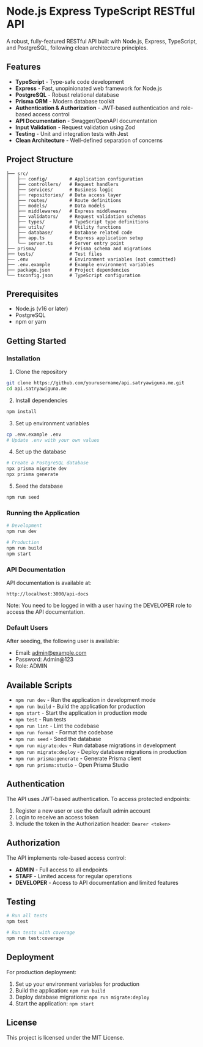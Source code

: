 # Node.js Express TypeScript RESTful API

A robust, fully-featured RESTful API built with Node.js, Express, TypeScript, and PostgreSQL, following clean architecture principles.

## Features

- **TypeScript** - Type-safe code development
- **Express** - Fast, unopinionated web framework for Node.js
- **PostgreSQL** - Robust relational database
- **Prisma ORM** - Modern database toolkit
- **Authentication & Authorization** - JWT-based authentication and role-based access control
- **API Documentation** - Swagger/OpenAPI documentation
- **Input Validation** - Request validation using Zod
- **Testing** - Unit and integration tests with Jest
- **Clean Architecture** - Well-defined separation of concerns

## Project Structure

```
├── src/
│   ├── config/        # Application configuration
│   ├── controllers/   # Request handlers
│   ├── services/      # Business logic
│   ├── repositories/  # Data access layer
│   ├── routes/        # Route definitions
│   ├── models/        # Data models
│   ├── middlewares/   # Express middlewares
│   ├── validators/    # Request validation schemas
│   ├── types/         # TypeScript type definitions
│   ├── utils/         # Utility functions
│   ├── database/      # Database related code
│   ├── app.ts         # Express application setup
│   └── server.ts      # Server entry point
├── prisma/            # Prisma schema and migrations
├── tests/             # Test files
├── .env               # Environment variables (not committed)
├── .env.example       # Example environment variables
├── package.json       # Project dependencies
└── tsconfig.json      # TypeScript configuration
```

## Prerequisites

- Node.js (v16 or later)
- PostgreSQL
- npm or yarn

## Getting Started

### Installation

1. Clone the repository

```bash
git clone https://github.com/yourusername/api.satryawiguna.me.git
cd api.satryawiguna.me
```

2. Install dependencies

```bash
npm install
```

3. Set up environment variables

```bash
cp .env.example .env
# Update .env with your own values
```

4. Set up the database

```bash
# Create a PostgreSQL database
npx prisma migrate dev
npx prisma generate
```

5. Seed the database

```bash
npm run seed
```

### Running the Application

```bash
# Development
npm run dev

# Production
npm run build
npm start
```

### API Documentation

API documentation is available at:

```
http://localhost:3000/api-docs
```

Note: You need to be logged in with a user having the DEVELOPER role to access the API documentation.

### Default Users

After seeding, the following user is available:

- Email: admin@example.com
- Password: Admin@123
- Role: ADMIN

## Available Scripts

- `npm run dev` - Run the application in development mode
- `npm run build` - Build the application for production
- `npm start` - Start the application in production mode
- `npm test` - Run tests
- `npm run lint` - Lint the codebase
- `npm run format` - Format the codebase
- `npm run seed` - Seed the database
- `npm run migrate:dev` - Run database migrations in development
- `npm run migrate:deploy` - Deploy database migrations in production
- `npm run prisma:generate` - Generate Prisma client
- `npm run prisma:studio` - Open Prisma Studio

## Authentication

The API uses JWT-based authentication. To access protected endpoints:

1. Register a new user or use the default admin account
2. Login to receive an access token
3. Include the token in the Authorization header: `Bearer <token>`

## Authorization

The API implements role-based access control:

- **ADMIN** - Full access to all endpoints
- **STAFF** - Limited access for regular operations
- **DEVELOPER** - Access to API documentation and limited features

## Testing

```bash
# Run all tests
npm test

# Run tests with coverage
npm run test:coverage
```

## Deployment

For production deployment:

1. Set up your environment variables for production
2. Build the application: `npm run build`
3. Deploy database migrations: `npm run migrate:deploy`
4. Start the application: `npm start`

## License

This project is licensed under the MIT License.
